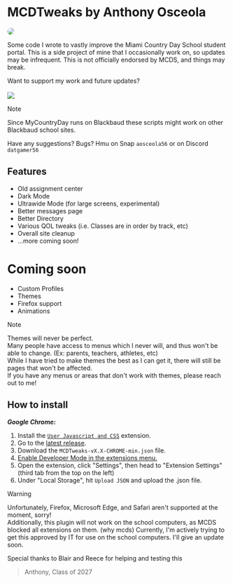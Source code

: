 # MCDTweaks by Anthony Osceola
<img src="https://i.ibb.co/G9KZJ8z/Screenshot-2024-08-31-005916.png" style="text-align: center; border-radius: 10px;">

Some code I wrote to vastly improve the Miami Country Day School student portal.
This is a side project of mine that I occasionally work on, so updates may be infrequent.
This is not officially endorsed by MCDS, and things may break.

Want to support my work and future updates? <br /><br />
<a href="https://www.buymeacoffee.com/aosceola56"><img src="https://img.buymeacoffee.com/button-api/?text=pay me fr&emoji=:pray:&slug=aosceola56&button_colour=5F7FFF&font_colour=ffffff&font_family=Cookie&outline_colour=000000&coffee_colour=FFDD00" /></a>

> [!NOTE]
> Since MyCountryDay runs on Blackbaud these scripts might work on other Blackbaud school sites.

Have any suggestions? Bugs? Hmu on Snap `aosceola56` or on Discord `datgamer56`

## Features

- Old assignment center
- Dark Mode
- Ultrawide Mode (for large screens, experimental)
- Better messages page
- Better Directory
- Various QOL tweaks (i.e. Classes are in order by track, etc)
- Overall site cleanup
- ...more coming soon!

# Coming soon
- Custom Profiles
- Themes
- Firefox support
- Animations

> [!NOTE]
> Themes will never be perfect. <br />
> Many people have access to menus which I never will, and thus won't be able to change. (Ex: parents, teachers, athletes, etc) <br />
> While I have tried to make themes the best as I can get it, there will still be pages that won't be affected. <br />
> If you have any menus or areas that don't work with themes, please reach out to me! <br />

## How to install

***Google Chrome:***

1. Install the [`User Javascript and CSS`](https://chromewebstore.google.com/detail/user-javascript-and-css/nbhcbdghjpllgmfilhnhkllmkecfmpld?hl=en&pli=1) extension.
2. Go to the [latest release](https://github.com/aosceola27/MCDTweaks/releases/latest).
3. Download the `MCDTweaks-vX.X-CHROME-min.json` file.
4. [Enable Developer Mode in the extensions menu.](https://developer.chrome.com/docs/extensions/reference/api/userScripts?hl=en#developer_mode_for_extension_users)
5. Open the extension, click "Settings", then head to "Extension Settings" (third tab from the top on the left)
6. Under "Local Storage", hit `Upload JSON` and upload the .json file.

> [!WARNING]
> Unfortunately, Firefox, Microsoft Edge, and Safari aren't supported at the moment, sorry! <br />
> Additionally, this plugin will not work on the school computers, as MCDS blocked all extensions on them. (why mcds)
> Currently, I'm actively trying to get this approved by IT for use on the school computers. I'll give an update soon.

Special thanks to Blair and Reece for helping and testing this
> Anthony, Class of 2027
